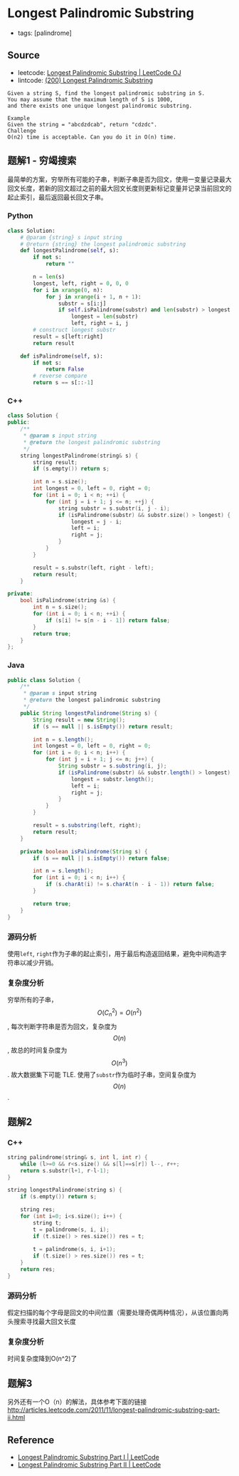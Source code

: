 # Longest Palindromic Substring

- tags: [palindrome]

## Source

- leetcode: [Longest Palindromic Substring | LeetCode OJ](https://leetcode.com/problems/longest-palindromic-substring/)
- lintcode: [(200) Longest Palindromic Substring](http://www.lintcode.com/en/problem/longest-palindromic-substring/)

```
Given a string S, find the longest palindromic substring in S.
You may assume that the maximum length of S is 1000,
and there exists one unique longest palindromic substring.

Example
Given the string = "abcdzdcab", return "cdzdc".
Challenge
O(n2) time is acceptable. Can you do it in O(n) time.
```

## 题解1 - 穷竭搜索

最简单的方案，穷举所有可能的子串，判断子串是否为回文，使用一变量记录最大回文长度，若新的回文超过之前的最大回文长度则更新标记变量并记录当前回文的起止索引，最后返回最长回文子串。

### Python

```python
class Solution:
    # @param {string} s input string
    # @return {string} the longest palindromic substring
    def longestPalindrome(self, s):
        if not s:
            return ""

        n = len(s)
        longest, left, right = 0, 0, 0
        for i in xrange(0, n):
            for j in xrange(i + 1, n + 1):
                substr = s[i:j]
                if self.isPalindrome(substr) and len(substr) > longest:
                    longest = len(substr)
                    left, right = i, j
        # construct longest substr
        result = s[left:right]
        return result

    def isPalindrome(self, s):
        if not s:
            return False
        # reverse compare
        return s == s[::-1]
```

### C++

```c++
class Solution {
public:
    /**
     * @param s input string
     * @return the longest palindromic substring
     */
    string longestPalindrome(string& s) {
        string result;
        if (s.empty()) return s;

        int n = s.size();
        int longest = 0, left = 0, right = 0;
        for (int i = 0; i < n; ++i) {
            for (int j = i + 1; j <= n; ++j) {
                string substr = s.substr(i, j - i);
                if (isPalindrome(substr) && substr.size() > longest) {
                    longest = j - i;
                    left = i;
                    right = j;
                }
            }
        }

        result = s.substr(left, right - left);
        return result;
    }

private:
    bool isPalindrome(string &s) {
        int n = s.size();
        for (int i = 0; i < n; ++i) {
            if (s[i] != s[n - i - 1]) return false;
        }
        return true;
    }
};
```

### Java

```java
public class Solution {
    /**
     * @param s input string
     * @return the longest palindromic substring
     */
    public String longestPalindrome(String s) {
        String result = new String();
        if (s == null || s.isEmpty()) return result;

        int n = s.length();
        int longest = 0, left = 0, right = 0;
        for (int i = 0; i < n; i++) {
            for (int j = i + 1; j <= n; j++) {
                String substr = s.substring(i, j);
                if (isPalindrome(substr) && substr.length() > longest) {
                    longest = substr.length();
                    left = i;
                    right = j;
                }
            }
        }

        result = s.substring(left, right);
        return result;
    }

    private boolean isPalindrome(String s) {
        if (s == null || s.isEmpty()) return false;

        int n = s.length();
        for (int i = 0; i < n; i++) {
            if (s.charAt(i) != s.charAt(n - i - 1)) return false;
        }

        return true;
    }
}
```

### 源码分析

使用`left`, `right`作为子串的起止索引，用于最后构造返回结果，避免中间构造字符串以减少开销。

### 复杂度分析

穷举所有的子串，$$O(C_n^2) = O(n^2)$$, 每次判断字符串是否为回文，复杂度为 $$O(n)$$, 故总的时间复杂度为 $$O(n^3)$$. 故大数据集下可能 TLE. 使用了`substr`作为临时子串，空间复杂度为 $$O(n)$$.

## 题解2
### C++
```c++
string palindrome(string& s, int l, int r) {
	while (l>=0 && r<s.size() && s[l]==s[r]) l--, r++;
	return s.substr(l+1, r-l-1);
}

string longestPalindrome(string s) {
	if (s.empty()) return s;

	string res;
	for (int i=0; i<s.size(); i++) {
		string t;
		t = palindrome(s, i, i);
		if (t.size() > res.size()) res = t;
	   
		t = palindrome(s, i, i+1);
		if (t.size() > res.size()) res = t;   
	}
	return res;
}
```

### 源码分析
假定扫描的每个字母是回文的中间位置（需要处理奇偶两种情况），从该位置向两头搜索寻找最大回文长度

### 复杂度分析
时间复杂度降到O(n^2)了

## 题解3
另外还有一个O（n）的解法，具体参考下面的链接
http://articles.leetcode.com/2011/11/longest-palindromic-substring-part-ii.html

## Reference

- [Longest Palindromic Substring Part I | LeetCode](http://articles.leetcode.com/2011/11/longest-palindromic-substring-part-i.html)
- [Longest Palindromic Substring Part II | LeetCode](http://articles.leetcode.com/2011/11/longest-palindromic-substring-part-ii.html)
